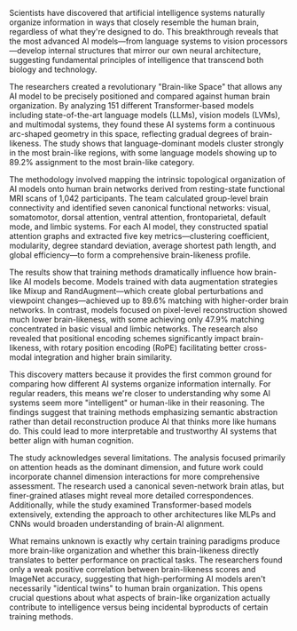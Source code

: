 Scientists have discovered that artificial intelligence systems naturally organize information in ways that closely resemble the human brain, regardless of what they're designed to do. This breakthrough reveals that the most advanced AI models—from language systems to vision processors—develop internal structures that mirror our own neural architecture, suggesting fundamental principles of intelligence that transcend both biology and technology.

The researchers created a revolutionary "Brain-like Space" that allows any AI model to be precisely positioned and compared against human brain organization. By analyzing 151 different Transformer-based models including state-of-the-art language models (LLMs), vision models (LVMs), and multimodal systems, they found these AI systems form a continuous arc-shaped geometry in this space, reflecting gradual degrees of brain-likeness. The study shows that language-dominant models cluster strongly in the most brain-like regions, with some language models showing up to 89.2% assignment to the most brain-like category.

The methodology involved mapping the intrinsic topological organization of AI models onto human brain networks derived from resting-state functional MRI scans of 1,042 participants. The team calculated group-level brain connectivity and identified seven canonical functional networks: visual, somatomotor, dorsal attention, ventral attention, frontoparietal, default mode, and limbic systems. For each AI model, they constructed spatial attention graphs and extracted five key metrics—clustering coefficient, modularity, degree standard deviation, average shortest path length, and global efficiency—to form a comprehensive brain-likeness profile.

The results show that training methods dramatically influence how brain-like AI models become. Models trained with data augmentation strategies like Mixup and RandAugment—which create global perturbations and viewpoint changes—achieved up to 89.6% matching with higher-order brain networks. In contrast, models focused on pixel-level reconstruction showed much lower brain-likeness, with some achieving only 47.9% matching concentrated in basic visual and limbic networks. The research also revealed that positional encoding schemes significantly impact brain-likeness, with rotary position encoding (RoPE) facilitating better cross-modal integration and higher brain similarity.

This discovery matters because it provides the first common ground for comparing how different AI systems organize information internally. For regular readers, this means we're closer to understanding why some AI systems seem more "intelligent" or human-like in their reasoning. The findings suggest that training methods emphasizing semantic abstraction rather than detail reconstruction produce AI that thinks more like humans do. This could lead to more interpretable and trustworthy AI systems that better align with human cognition.

The study acknowledges several limitations. The analysis focused primarily on attention heads as the dominant dimension, and future work could incorporate channel dimension interactions for more comprehensive assessment. The research used a canonical seven-network brain atlas, but finer-grained atlases might reveal more detailed correspondences. Additionally, while the study examined Transformer-based models extensively, extending the approach to other architectures like MLPs and CNNs would broaden understanding of brain-AI alignment.

What remains unknown is exactly why certain training paradigms produce more brain-like organization and whether this brain-likeness directly translates to better performance on practical tasks. The researchers found only a weak positive correlation between brain-likeness scores and ImageNet accuracy, suggesting that high-performing AI models aren't necessarily "identical twins" to human brain organization. This opens crucial questions about what aspects of brain-like organization actually contribute to intelligence versus being incidental byproducts of certain training methods.